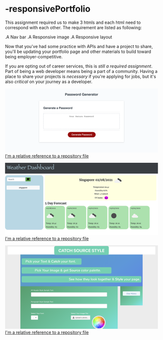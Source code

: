 # -responsivePortfolio

This assignment required us to make 3 htmls and each html need to correspond with each other. The requirement are listed as following:

.A Nav bar
.A Responsive image
.A Responsive layout




Now that you've had some practice with APIs and have a project to share, you'll be updating your portfolio page and other materials to build toward being employer-competitive.

If you are opting out of career services, this is _still a required assignment_. Part of being a web developer means being a part of a community. Having a place to share your projects is _necessary_ if you're applying for jobs, but it's also _critical_ on your journey as a developer.


![alt text](https://github.com/carefree2706/-responsivePortfolio/blob/main/assets/images/passwordGenerator.png "password generator")
[I'm a relative reference to a repository file](https://github.com/carefree2706/weatherforecast)

![alt text](https://github.com/carefree2706/-responsivePortfolio/blob/main/assets/images/weatherForecast.png "weather forecast")
[I'm a relative reference to a repository file](../blob/master/LICENSE)

![alt text](https://github.com/carefree2706/-responsivePortfolio/blob/main/assets/images/project1.png "project 1")
[I'm a relative reference to a repository file](../blob/master/LICENSE)
